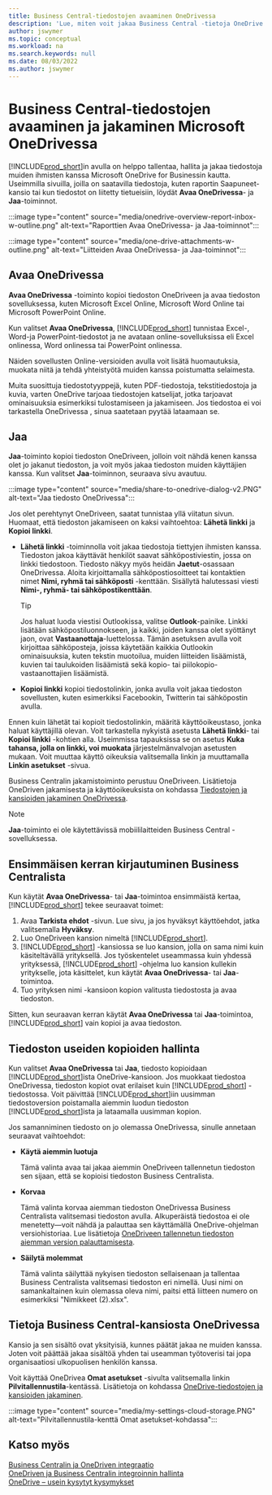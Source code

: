 ```yaml
---
title: Business Central-tiedostojen avaaminen OneDrivessa
description: 'Lue, miten voit jakaa Business Central -tietoja OneDrive for Businessin kautta.'
author: jswymer
ms.topic: conceptual
ms.workload: na
ms.search.keywords: null
ms.date: 08/03/2022
ms.author: jswymer
---
```

# <a name="opening-and-sharing-business-central-files-in-microsoft-onedrive" />Business Central-tiedostojen avaaminen ja jakaminen Microsoft OneDrivessa

[!INCLUDE[prod_short](includes/prod_short.md)]in avulla on helppo tallentaa, hallita ja jakaa tiedostoja muiden ihmisten kanssa Microsoft OneDrive for Businessin kautta. Useimmilla sivuilla, joilla on saatavilla tiedostoja, kuten raportin Saapuneet-kansio tai kun tiedostot on liitetty tietueisiin, löydät **Avaa OneDrivessa**- ja **Jaa**-toiminnot.


:::image type="content" source="media/onedrive-overview-report-inbox-w-outline.png" alt-text="Raporttien Avaa OneDrivessa- ja Jaa-toiminnot":::


:::image type="content" source="media/one-drive-attachments-w-outline.png" alt-text="Liitteiden Avaa OneDrivessa- ja Jaa-toiminnot":::


## <a name="open-in-onedrive" />Avaa OneDrivessa

**Avaa OneDrivessa** -toiminto kopioi tiedoston OneDriveen ja avaa tiedoston sovelluksessa, kuten Microsoft Excel Online, Microsoft Word Online tai Microsoft PowerPoint Online. 

<!--## Working with different types of files-->

Kun valitset **Avaa OneDrivessa**, [!INCLUDE[prod_short](includes/prod_short.md)] tunnistaa Excel-, Word-ja PowerPoint-tiedostot ja ne avataan online-sovelluksissa eli Excel onlinessa, Word onlinessa tai PowerPoint onlinessa. 

Näiden sovellusten Online-versioiden avulla voit lisätä huomautuksia, muokata niitä ja tehdä yhteistyötä muiden kanssa poistumatta selaimesta.

Muita suosittuja tiedostotyyppejä, kuten PDF-tiedostoja, tekstitiedostoja ja kuvia, varten OneDrive tarjoaa tiedostojen katselijat, jotka tarjoavat ominaisuuksia esimerkiksi tulostamiseen ja jakamiseen. Jos tiedostoa ei voi tarkastella OneDrivessa , sinua saatetaan pyytää lataamaan se.

## <a name="share" />Jaa

**Jaa**-toiminto kopioi tiedoston OneDriveen, jolloin voit nähdä kenen kanssa olet jo jakanut tiedoston, ja voit myös jakaa tiedoston muiden käyttäjien kanssa. Kun valitset **Jaa**-toiminnon, seuraava sivu avautuu.

:::image type="content" source="media/share-to-onedrive-dialog-v2.PNG" alt-text="Jaa tiedosto OneDrivessa":::

Jos olet perehtynyt OneDriveen, saatat tunnistaa yllä viitatun sivun. Huomaat, että tiedoston jakamiseen on kaksi vaihtoehtoa: **Lähetä linkki** ja **Kopioi linkki**.

- **Lähetä linkki** -toiminnolla voit jakaa tiedostoja tiettyjen ihmisten kanssa. Tiedoston jakoa käyttävät henkilöt saavat sähköpostiviestin, jossa on linkki tiedostoon. Tiedosto näkyy myös heidän **Jaetut**-osassaan OneDrivessa. Aloita kirjoittamalla sähköpostiosoitteet tai kontaktien nimet **Nimi, ryhmä tai sähköposti** -kenttään. Sisällytä halutessasi viesti **Nimi-, ryhmä- tai sähköpostikenttään**.

  > [!TIP]
  > Jos haluat luoda viestisi Outlookissa, valitse **Outlook**-painike. Linkki lisätään sähköpostiluonnokseen, ja kaikki, joiden kanssa olet syöttänyt jaon, ovat **Vastaanottaja**-luettelossa. Tämän asetuksen avulla voit kirjoittaa sähköposteja, joissa käytetään kaikkia Outlookin ominaisuuksia, kuten tekstin muotoilua, muiden liitteiden lisäämistä, kuvien tai taulukoiden lisäämistä sekä kopio- tai piilokopio-vastaanottajien lisäämistä.

- **Kopioi linkki** kopioi tiedostolinkin, jonka avulla voit jakaa tiedoston sovellusten, kuten esimerkiksi Facebookin, Twitterin tai sähköpostin avulla. 

Ennen kuin lähetät tai kopioit tiedostolinkin, määritä käyttöoikeustaso, jonka haluat käyttäjillä olevan. Voit tarkastella nykyistä asetusta **Lähetä linkki**- tai **Kopioi linkki** -kohtien alla. Useimmissa tapauksissa se on asetus **Kuka tahansa, jolla on linkki, voi muokata** järjestelmänvalvojan asetusten mukaan. Voit muuttaa käyttö oikeuksia valitsemalla linkin ja muuttamalla **Linkin asetukset** -sivua.

Business Centralin jakamistoiminto perustuu OneDriveen. Lisätietoja OneDriven jakamisesta ja käyttöoikeuksista on kohdassa [Tiedostojen ja kansioiden jakaminen OneDrivessa](https://support.microsoft.com/en-us/office/share-onedrive-files-and-folders-9fcc2f7d-de0c-4cec-93b0-a82024800c07).

> [!NOTE]
> **Jaa**-toiminto ei ole käytettävissä mobiililaitteiden Business Central -sovelluksessa.

## <a name="first-time-sign-in-from-business-central" />Ensimmäisen kerran kirjautuminen Business Centralista

Kun käytät **Avaa OneDrivessa**- tai **Jaa**-toimintoa ensimmäistä kertaa, [!INCLUDE[prod_short](includes/prod_short.md)] tekee seuraavat toimet:

1. Avaa **Tarkista ehdot** -sivun. Lue sivu, ja jos hyväksyt käyttöehdot, jatka valitsemalla **Hyväksy**.
2. Luo OneDriveen kansion nimeltä [!INCLUDE[prod_short](includes/prod_short.md)]. 
3. [!INCLUDE[prod_short](includes/prod_short.md)] -kansiossa se luo kansion, jolla on sama nimi kuin käsiteltävällä yrityksellä. Jos työskentelet useammassa kuin yhdessä yrityksessä, [!INCLUDE[prod_short](includes/prod_short.md)] -ohjelma luo kansion kullekin yritykselle, jota käsittelet, kun käytät **Avaa OneDrivessa**- tai **Jaa**-toimintoa. 
4. Tuo yrityksen nimi -kansioon kopion valitusta tiedostosta ja avaa tiedoston. 

Sitten, kun seuraavan kerran käytät **Avaa OneDrivessa** tai **Jaa**-toimintoa, [!INCLUDE[prod_short](includes/prod_short.md)] vain kopioi ja avaa tiedoston. 

## <a name="managing-multiple-copies-of-a-file" />Tiedoston useiden kopioiden hallinta

Kun valitset **Avaa OneDrivessa** tai **Jaa**, tiedosto kopioidaan [!INCLUDE[prod_short](includes/prod_short.md)]ista OneDrive-kansioon. Jos muokkaat tiedostoa OneDrivessa, tiedoston kopiot ovat erilaiset kuin [!INCLUDE[prod_short](includes/prod_short.md)] -tiedostossa. Voit päivittää [!INCLUDE[prod_short](includes/prod_short.md)]iin uusimman tiedostoversion poistamalla aiemmin luodun tiedoston [!INCLUDE[prod_short](includes/prod_short.md)]ista ja lataamalla uusimman kopion.

Jos samanniminen tiedosto on jo olemassa OneDrivessa, sinulle annetaan seuraavat vaihtoehdot:

- **Käytä aiemmin luotuja**

  Tämä valinta avaa tai jakaa aiemmin OneDriveen tallennetun tiedoston sen sijaan, että se kopioisi tiedoston Business Centralista.
  
- **Korvaa**
  
  Tämä valinta korvaa aiemman tiedoston OneDrivessa Business Centralista valitsemasi tiedoston avulla. Alkuperäistä tiedostoa ei ole menetetty&mdash;voit nähdä ja palauttaa sen käyttämällä OneDrive-ohjelman versiohistoriaa. Lue lisätietoja [OneDriveen tallennetun tiedoston aiemman version palauttamisesta](https://support.microsoft.com/office/restore-a-previous-version-of-a-file-stored-in-onedrive).

- **Säilytä molemmat**
 
  Tämä valinta säilyttää nykyisen tiedoston sellaisenaan ja tallentaa Business Centralista valitsemasi tiedoston eri nimellä. Uusi nimi on samankaltainen kuin olemassa oleva nimi, paitsi että liitteen numero on esimerkiksi "Nimikkeet (2).xlsx".

## <a name="about-your-business-central-folder-on-onedrive" />Tietoja Business Central-kansiosta OneDrivessa

Kansio ja sen sisältö ovat yksityisiä, kunnes päätät jakaa ne muiden kanssa. Joten voit päättää jakaa sisältöä yhden tai useamman työtoverisi tai jopa organisaatiosi ulkopuolisen henkilön kanssa. 

Voit käyttää OneDrivea **Omat asetukset** -sivulta valitsemalla linkin **Pilvitallennustila**-kentässä. Lisätietoja on kohdassa [OneDrive-tiedostojen ja kansioiden jakaminen](https://support.microsoft.com/en-us/office/share-onedrive-files-and-folders-9fcc2f7d-de0c-4cec-93b0-a82024800c07).

:::image type="content" source="media/my-settings-cloud-storage.PNG" alt-text="Pilvitallennustila-kenttä Omat asetukset-kohdassa":::

<!--## Extending the Connection to OneDrive
You can create an extension and connect it to... For more information, see...-->

## <a name="see-also" />Katso myös

[Business Centralin ja OneDriven integraatio](across-onedrive-overview.md)  
[OneDriven ja Business Centralin integroinnin hallinta](admin-onedrive-integration.md)  
[OneDrive – usein kysytyt kysymykset](admin-onedrive-faq.md)
